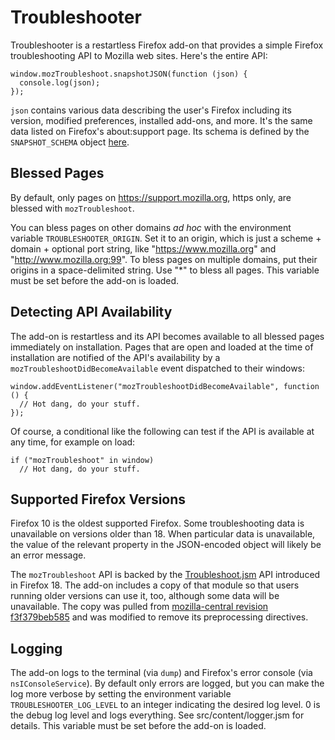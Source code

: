 Troubleshooter
==============

Troubleshooter is a restartless Firefox add-on that provides a simple Firefox
troubleshooting API to Mozilla web sites.  Here's the entire API:

    window.mozTroubleshoot.snapshotJSON(function (json) {
      console.log(json);
    });

`json` contains various data describing the user's Firefox including its
version, modified preferences, installed add-ons, and more.  It's the same data
listed on Firefox's about:support page.  Its schema is defined by the
`SNAPSHOT_SCHEMA` object [here][snapshot-schema].

[snapshot-schema]: http://mxr.mozilla.org/mozilla-central/source/toolkit/content/tests/browser/browser_Troubleshoot.js#73


Blessed Pages
-------------

By default, only pages on https://support.mozilla.org, https only, are blessed
with `mozTroubleshoot`.

You can bless pages on other domains *ad hoc* with the environment variable
`TROUBLESHOOTER_ORIGIN`.  Set it to an origin, which is just a scheme + domain +
optional port string, like "https://www.mozilla.org" and
"http://www.mozilla.org:99".  To bless pages on multiple domains, put their
origins in a space-delimited string.  Use "*" to bless all pages.  This variable
must be set before the add-on is loaded.


Detecting API Availability
--------------------------

The add-on is restartless and its API becomes available to all blessed pages
immediately on installation.  Pages that are open and loaded at the time of
installation are notified of the API's availability by a
`mozTroubleshootDidBecomeAvailable` event dispatched to their windows:

    window.addEventListener("mozTroubleshootDidBecomeAvailable", function () {
      // Hot dang, do your stuff.
    });

Of course, a conditional like the following can test if the API is available at
any time, for example on load:

    if ("mozTroubleshoot" in window)
      // Hot dang, do your stuff.


Supported Firefox Versions
--------------------------

Firefox 10 is the oldest supported Firefox.  Some troubleshooting data is
unavailable on versions older than 18.  When particular data is unavailable, the
value of the relevant property in the JSON-encoded object will likely be an
error message.

The `mozTroubleshoot` API is backed by the [Troubleshoot.jsm][troubleshoot-jsm]
API introduced in Firefox 18.  The add-on includes a copy of that module so that
users running older versions can use it, too, although some data will be
unavailable.  The copy was pulled from [mozilla-central revision
f3f379beb585][troubleshoot-jsm-rev] and was modified to remove its preprocessing
directives.

[troubleshoot-jsm]: http://mxr.mozilla.org/mozilla-central/source/toolkit/content/Troubleshoot.jsm
[troubleshoot-jsm-rev]: http://hg.mozilla.org/mozilla-central/file/f3f379beb585/toolkit/content/Troubleshoot.jsm


Logging
-------

The add-on logs to the terminal (via `dump`) and Firefox's error console (via
`nsIConsoleService`).  By default only errors are logged, but you can make the
log more verbose by setting the environment variable `TROUBLESHOOTER_LOG_LEVEL`
to an integer indicating the desired log level.  0 is the debug log level and
logs everything.  See src/content/logger.jsm for details.  This variable must be
set before the add-on is loaded.
